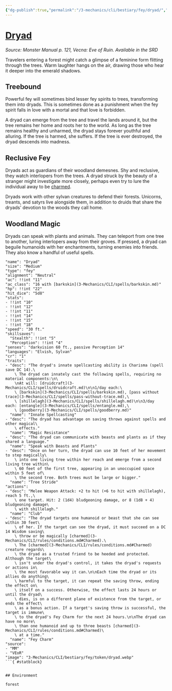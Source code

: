 ```yaml
---
{"dg-publish":true,"permalink":"/3-mechanics/cli/bestiary/fey/dryad/","tags":["ttrpg-cli/compendium/src/5e/mm","ttrpg-cli/monster/cr/1","ttrpg-cli/monster/environment/forest","ttrpg-cli/monster/size/medium","ttrpg-cli/monster/type/fey"],"noteIcon":""}
---
```


# [Dryad](3-Mechanics\CLI\bestiary\fey/dryad.md)
*Source: Monster Manual p. 121, Vecna: Eve of Ruin. Available in the <span title='Systems Reference Document (5.1)'>SRD</span>*  

Travelers entering a forest might catch a glimpse of a feminine form flitting through the trees. Warm laughter hangs on the air, drawing those who hear it deeper into the emerald shadows.

## Treebound

Powerful fey will sometimes bind lesser fey spirits to trees, transforming them into dryads. This is sometimes done as a punishment when the fey spirit falls in love with a mortal and that love is forbidden.

A dryad can emerge from the tree and travel the lands around it, but the tree remains her home and roots her to the world. As long as the tree remains healthy and unharmed, the dryad stays forever youthful and alluring. If the tree is harmed, she suffers. If the tree is ever destroyed, the dryad descends into madness.

## Reclusive Fey

Dryads act as guardians of their woodland demesnes. Shy and reclusive, they watch interlopers from the trees. A dryad struck by the beauty of a stranger might investigate more closely, perhaps even try to lure the individual away to be [charmed](3-Mechanics/CLI/rules/conditions.md#Charmed).

Dryads work with other sylvan creatures to defend their forests. Unicorns, treants, and satyrs live alongside them, in addition to druids that share the dryads' devotion to the woods they call home.

## Woodland Magic

Dryads can speak with plants and animals. They can teleport from one tree to another, luring interlopers away from their groves. If pressed, a dryad can beguile humanoids with her enchantments, turning enemies into friends. They also know a handful of useful spells.

```statblock
"name": "Dryad"
"size": "Medium"
"type": "fey"
"alignment": "Neutral"
"ac": !!int "11"
"ac_class": "16 with [barkskin](3-Mechanics/CLI/spells/barkskin.md)"
"hp": !!int "22"
"hit_dice": "5d8"
"stats":
- !!int "10"
- !!int "12"
- !!int "11"
- !!int "14"
- !!int "15"
- !!int "18"
"speed": "30 ft."
"skillsaves":
  "Stealth": !!int "5"
  "Perception": !!int "4"
"senses": "darkvision 60 ft., passive Perception 14"
"languages": "Elvish, Sylvan"
"cr": "1"
"traits":
- "desc": "The dryad's innate spellcasting ability is Charisma (spell save DC 14).\
    \ The dryad can innately cast the following spells, requiring no material components:\n\
    \nAt will: [druidcraft](3-Mechanics/CLI/spells/druidcraft.md)\n\n1/day each:\
    \ [barkskin](3-Mechanics/CLI/spells/barkskin.md), [pass without trace](3-Mechanics/CLI/spells/pass-without-trace.md),\
    \ [shillelagh](3-Mechanics/CLI/spells/shillelagh.md)\n\n3/day each: [entangle](3-Mechanics/CLI/spells/entangle.md),\
    \ [goodberry](3-Mechanics/CLI/spells/goodberry.md)"
  "name": "Innate Spellcasting"
- "desc": "The dryad has advantage on saving throws against spells and other magical\
    \ effects."
  "name": "Magic Resistance"
- "desc": "The dryad can communicate with beasts and plants as if they shared a language."
  "name": "Speak with Beasts and Plants"
- "desc": "Once on her turn, the dryad can use 10 feet of her movement to step magically\
    \ into one living tree within her reach and emerge from a second living tree within\
    \ 60 feet of the first tree, appearing in an unoccupied space within 5 feet of\
    \ the second tree. Both trees must be large or bigger."
  "name": "Tree Stride"
"actions":
- "desc": "Melee Weapon Attack: +2 to hit (+6 to hit with shillelagh), reach 5 ft.,\
    \ one target. Hit: 2 (1d4) bludgeoning damage, or 8 (1d8 + 4) bludgeoning damage\
    \ with shillelagh."
  "name": "Club"
- "desc": "The dryad targets one humanoid or beast that she can see within 30 feet\
    \ of her. If the target can see the dryad, it must succeed on a DC 14 Wisdom saving\
    \ throw or be magically [charmed](3-Mechanics/CLI/rules/conditions.md#Charmed).\
    \ The [charmed](3-Mechanics/CLI/rules/conditions.md#Charmed) creature regards\
    \ the dryad as a trusted friend to be heeded and protected. Although the target\
    \ isn't under the dryad's control, it takes the dryad's requests or actions in\
    \ the most favorable way it can.\n\nEach time the dryad or its allies do anything\
    \ harmful to the target, it can repeat the saving throw, ending the effect on\
    \ itself on a success. Otherwise, the effect lasts 24 hours or until the dryad\
    \ dies, is on a different plane of existence from the target, or ends the effect\
    \ as a bonus action. If a target's saving throw is successful, the target is immune\
    \ to the dryad's Fey Charm for the next 24 hours.\n\nThe dryad can have no more\
    \ than one humanoid and up to three beasts [charmed](3-Mechanics/CLI/rules/conditions.md#Charmed)\
    \ at a time."
  "name": "Fey Charm"
"source":
- "MM"
- "VEoR"
"image": "3-Mechanics/CLI/bestiary/fey/token/dryad.webp"
```{ #statblock}


## Environment

forest